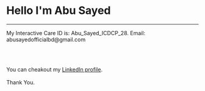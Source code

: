 <h1>Hello I'm Abu Sayed</h1><hr>
<div>
<p>My Interactive Care ID is: Abu_Sayed_ICDCP_28. Email: abusayedofficialbd@gmail.com</p><br><br>
<p>You can cheakout my <a href="https://www.linkedin.com/in/imabusayed/">LinkedIn profile</a>.<br><br>Thank You.</p>
</div>
